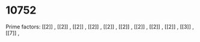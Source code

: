 # 10752

Prime factors: [[2]] , [[2]] , [[2]] , [[2]] , [[2]] , [[2]] , [[2]] , [[2]] , [[2]] , [[3]] , [[7]] , 